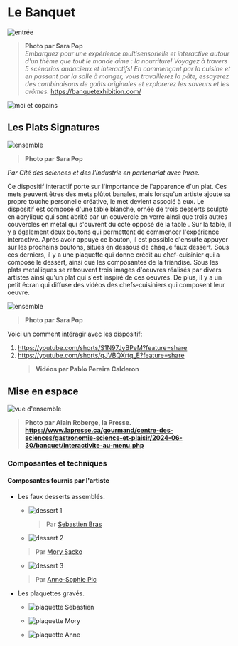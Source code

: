 # Le Banquet



![entrée](medias/affiche_entree.png) 
> **Photo par Sara Pop** <br>
> *Embarquez pour une expérience multisensorielle et interactive autour d'un thème que tout le monde aime : la nourriture!
Voyagez à travers 5 scénarios audacieux et interactifs!
En commençant par la cuisine et en passant par la salle à manger, vous travaillerez la pâte, essayerez des combinaisons de goûts originales et explorerez les saveurs et les arômes.* https://banquetexhibition.com/


![moi et copains](medias/devant_banquet.png)

## **Les Plats Signatures**
![ensemble](medias/ensemble_Les_Plats_Signatures.png) 
> **Photo par Sara Pop** <br>

*Par Cité des sciences et des l'industrie en partenariat avec Inrae.* <br>

Ce dispositif interactif porte sur l'importance de l'apparence d'un plat. Ces mets peuvent êtres des mets plûtot banales, mais lorsqu'un artiste ajoute sa propre touche personelle créative, le met devient associé à eux. 
Le dispositif est composé d'une table blanche, ornée de trois desserts sculpté en acrylique qui sont abrité par un couvercle en verre ainsi que trois autres couvercles en métal qui s'ouvrent du coté opposé de la table . Sur la table, il y a également deux boutons qui permettent de commencer l'expérience interactive. Après avoir appuyé ce bouton,
il est possible d'ensuite appuyer sur les prochains boutons, situés en dessous de chaque faux dessert. Sous ces derniers, il y a une plaquette qui donne crédit au chef-cuisinier qui a composé le dessert, ainsi que les composantes de la friandise. Sous les plats metalliques se retrouvent trois images d'oeuvres réalisés par divers artistes ainsi qu'un plat qui s'est inspiré de ces oeuvres. De plus, il y a un petit écran qui diffuse des vidéos des chefs-cuisiniers qui composent leur oeuvre.


 ![ensemble](medias/LPS_description.png)
> **Photo par Sara Pop** <br>







Voici un comment intéragir avec les dispositif:
1. https://youtube.com/shorts/S1N97JyBPeM?feature=share 
2. https://youtube.com/shorts/qJVBQXrtq_E?feature=share
   > **Vidéos par Pablo Pereira Calderon**







## Mise en espace ##

![vue d'ensemble](medias/vue_ensemble_Alain_Roberge_Presse.png)
> **Photo par Alain Roberge, la Presse. https://www.lapresse.ca/gourmand/centre-des-sciences/gastronomie-science-et-plaisir/2024-06-30/banquet/interactivite-au-menu.php**

### Composantes et techniques ###
 #### Composantes fournis par l'artiste ####
 
-  Les faux desserts assemblés.
    - ![dessert 1](medias/dessert01_Sebastien_Bras.png)
      > Par [Sebastien Bras](https://www.bras.fr/fr/la-cuisine/sebastien-bras)
    - ![dessert 2](medias/dessert02_Mory_Sacko.png)
     > Par [Mory Sacko](https://mory-sacko.com/chef/)
    - ![dessert 3](medias/dessert03_AnneSophie_Pic.png)
     > Par [Anne-Sophie Pic](https://anne-sophie-pic.com/portrait/)
- Les plaquettes gravés.
  
  - ![plaquette Sebastien](medias/plaquette_Sebastien_Bras.png)
  
  - ![plaquette Mory](medias/plaquette_Mory_Sacko.png)
  
  - ![plaquette Anne](medias/plaquette_AnneSophie_Pic.png)









                                  




